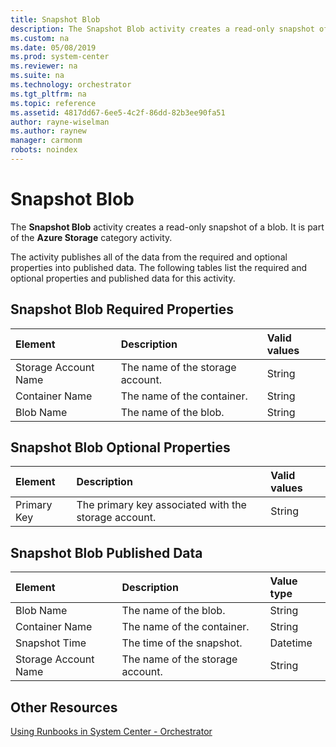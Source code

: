 ```yaml
---
title: Snapshot Blob
description: The Snapshot Blob activity creates a read-only snapshot of a blob.
ms.custom: na
ms.date: 05/08/2019
ms.prod: system-center
ms.reviewer: na
ms.suite: na
ms.technology: orchestrator
ms.tgt_pltfrm: na
ms.topic: reference
ms.assetid: 4817dd67-6ee5-4c2f-86dd-82b3ee90fa51
author: rayne-wiselman
ms.author: raynew
manager: carmonm
robots: noindex
---
```

# Snapshot Blob

The **Snapshot Blob** activity creates a read-only snapshot of a blob. It is part of the **Azure Storage** category activity.

The activity publishes all of the data from the required and optional properties into published data. The following tables list the required and optional properties and published data for this activity.

## Snapshot Blob Required Properties

| **Element**   | **Description**   | **Valid values** |
|:---|:---|:---|
| Storage Account Name | The name of the storage account. | String   |
| Container Name   | The name of the container.   | String   |
| Blob Name   | The name of the blob.   | String   |

## Snapshot Blob Optional Properties

| **Element** | **Description**   | **Valid values** |
|:---|:---|:---|
| Primary Key | The primary key associated with the storage account. | String   |

## Snapshot Blob Published Data

| **Element**   | **Description**   | **Value type** |
|:---|:---|:---|
| Blob Name   | The name of the blob.   | String   |
| Container Name   | The name of the container.   | String   |
| Snapshot Time   | The time of the snapshot.   | Datetime   |
| Storage Account Name | The name of the storage account. | String   |

## Other Resources

[Using Runbooks in System Center - Orchestrator](design-and-build-runbooks.md)
